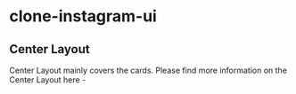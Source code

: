# clone-instagram-ui

[comment]: <> (TODO: Add prerequisistes here)
[comment]: <> (TODO: Add details about Header flow)

## Center Layout

Center Layout mainly covers the cards.
Please find more information on the Center Layout here -
